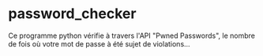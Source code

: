 # password_checker

Ce programme python vérifie à travers l'API "Pwned Passwords", le nombre de fois où votre mot de passe à été sujet de violations...
